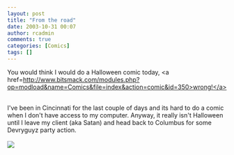 ```yaml
---
layout: post
title: "From the road"
date: 2003-10-31 00:07
author: rcadmin
comments: true
categories: [Comics]
tags: []
---
```

You would think I would do a Halloween comic today, <a href=http://www.bitsmack.com/modules.php?op=modload&name=Comics&file=index&action=comic&id=350>wrong!</a>
<br />

<br />
I've been in Cincinnati for the last couple of days and its hard to do a comic when I don't have access to my computer. Anyway, it really isn't Halloween until I leave my client (aka Satan) and head back to Columbus for some Devryguyz party action.<Br><br><!--more--><img src='/wp/wp-content/comics/20031031.gif' alt'' />
